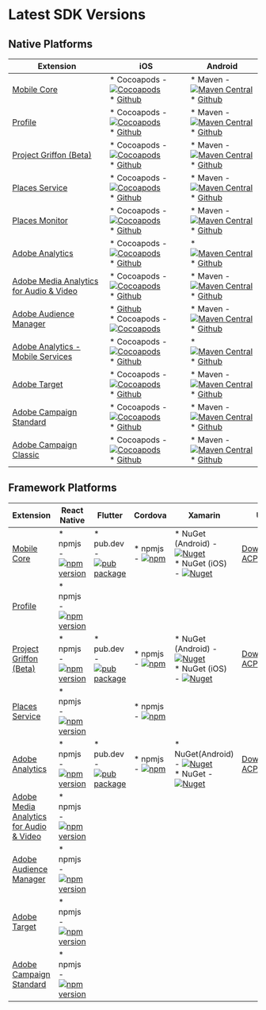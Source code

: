 # Latest SDK Versions

## Native Platforms

| Extension                                                                                                                                        | iOS                                                                                                                                                                                                                                                                                                                            | Android                                                                                                                                                                                                                                                                                                                                                      |
|--------------------------------------------------------------------------------------------------------------------------------------------------|--------------------------------------------------------------------------------------------------------------------------------------------------------------------------------------------------------------------------------------------------------------------------------------------------------------------------------|--------------------------------------------------------------------------------------------------------------------------------------------------------------------------------------------------------------------------------------------------------------------------------------------------------------------------------------------------------------|
| [Mobile Core](https://aep-sdks.gitbook.io/docs/using-mobile-extensions/mobile-core)                                                              | * Cocoapods - [![Cocoapods](https://img.shields.io/cocoapods/v/ACPCore.svg?color=orange&label=ACPCore&logo=apple&logoColor=white&style=flat-square)](https://cocoapods.org/pods/ACPCore)<br>* [Github](https://github.com/Adobe-Marketing-Cloud/acp-sdks/tree/master/iOS/ACPCore)                                              | * Maven - [![Maven Central](https://img.shields.io/maven-central/v/com.adobe.marketing.mobile/core.svg?logo=android&logoColor=white&label=core&style=flat-square)](https://mvnrepository.com/artifact/com.adobe.marketing.mobile/core)<br>* [Github](https://github.com/Adobe-Marketing-Cloud/acp-sdks/tree/master/android)                                  |
| [Profile](https://aep-sdks.gitbook.io/docs/using-mobile-extensions/profile)                                                                      | * Cocoapods - [![Cocoapods](https://img.shields.io/cocoapods/v/ACPUserProfile.svg?color=orange&label=ACPUserProfile&logo=apple&logoColor=white&style=flat-square)](https://cocoapods.org/pods/ACPUserProfile)<br>* [Github](https://github.com/Adobe-Marketing-Cloud/acp-sdks/tree/master/iOS/ACPUserProfile)                  | * Maven - [![Maven Central](https://img.shields.io/maven-central/v/com.adobe.marketing.mobile/userprofile.svg?logo=android&logoColor=white&label=userprofile&style=flat-square)](https://mvnrepository.com/artifact/com.adobe.marketing.mobile/userprofile)<br>* [Github](https://github.com/Adobe-Marketing-Cloud/acp-sdks/tree/master/android)             |
| [Project Griffon \(Beta\)](https://aep-sdks.gitbook.io/docs/beta/project-griffon)                                                                | * Cocoapods - [![Cocoapods](https://img.shields.io/cocoapods/v/ACPGriffon.svg?color=orange&label=ACPGriffon&logo=apple&logoColor=white&style=flat-square)](https://cocoapods.org/pods/ACPGriffon)<br>* [Github](https://github.com/Adobe-Marketing-Cloud/acp-sdks/tree/master/iOS/ACPGriffon)                                  | * Maven - [![Maven Central](https://img.shields.io/maven-central/v/com.adobe.marketing.mobile/griffon.svg?logo=android&logoColor=white)](https://mvnrepository.com/artifact/com.adobe.marketing.mobile/griffon)<br>* [Github](https://github.com/Adobe-Marketing-Cloud/acp-sdks/tree/master/android)                                                         |
| [Places Service](https://docs.adobe.com/content/help/en/places/using/home.html)                                                                  | * Cocoapods - [![Cocoapods](https://img.shields.io/cocoapods/v/ACPPlaces.svg?color=orange&label=ACPPlaces&logo=apple&logoColor=white&style=flat-square)](https://cocoapods.org/pods/ACPPlaces)<br>* [Github](https://github.com/Adobe-Marketing-Cloud/acp-sdks/tree/master/iOS/ACPPlaces)                                      | * Maven - [![Maven Central](https://img.shields.io/maven-central/v/com.adobe.marketing.mobile/places.svg?logo=android&logoColor=white&label=places&style=flat-square)](https://mvnrepository.com/artifact/com.adobe.marketing.mobile/places)<br>* [Github](https://github.com/Adobe-Marketing-Cloud/acp-sdks/blob/master/android/places-1.0.0.aar)           |
| [Places Monitor](https://docs.adobe.com/content/help/en/places/using/places-ext-aep-sdks/places-monitor-extension/places-monitor-extension.html) | * Cocoapods - [![Cocoapods](https://img.shields.io/cocoapods/v/ACPPlacesMonitor.svg?color=orange&label=ACPPlacesMonitor&logo=apple&logoColor=white&style=flat-square)](https://cocoapods.org/pods/ACPPlacesMonitor)<br>* [Github](https://github.com/adobe/places-monitor-ios)                                                 | * Maven - [![Maven Central](https://img.shields.io/maven-central/v/com.adobe.marketing.mobile/places-monitor.svg?logo=android&logoColor=white&label=placesmonitor&style=flat-square)](https://mvnrepository.com/artifact/com.adobe.marketing.mobile/places-monitor)<br>* [Github](https://github.com/adobe/places-monitor-android)                           |
| [Adobe Analytics](https://aep-sdks.gitbook.io/docs/using-mobile-extensions/adobe-analytics)                                                      | * Cocoapods - [![Cocoapods](https://img.shields.io/cocoapods/v/ACPAnalytics.svg?color=orange&label=ACPAnalytics&logo=apple&logoColor=white&style=flat-square)](https://cocoapods.org/pods/ACPAnalytics)<br>* [Github](https://github.com/Adobe-Marketing-Cloud/acp-sdks/tree/master/iOS/ACPAnalytics)                          | * [![Maven Central](https://img.shields.io/maven-central/v/com.adobe.marketing.mobile/mobileservices.svg?logo=android&logoColor=white&label=mobileservices&style=flat-square)](https://mvnrepository.com/artifact/com.adobe.marketing.mobile/mobileservices)<br>* [Github](https://github.com/Adobe-Marketing-Cloud/acp-sdks/tree/master/android)            |
| [Adobe Media Analytics for Audio & Video](https://aep-sdks.gitbook.io/docs/using-mobile-extensions/adobe-media-analytics)                        | * Cocoapods - [![Cocoapods](https://img.shields.io/cocoapods/v/ACPMedia.svg?color=orange&label=ACPMedia&logo=apple&logoColor=white&style=flat-square)](https://cocoapods.org/pods/ACPMedia)<br>* [Github](https://github.com/Adobe-Marketing-Cloud/acp-sdks/tree/master/iOS/ACPMedia)                                          | * Maven - [![Maven Central](https://img.shields.io/maven-central/v/com.adobe.marketing.mobile/media.svg?logo=android&logoColor=white&label=media&style=flat-square)](https://mvnrepository.com/artifact/com.adobe.marketing.mobile/media)<br>* [Github](https://github.com/Adobe-Marketing-Cloud/acp-sdks/tree/master/android)                               |
| [Adobe Audience Manager](https://aep-sdks.gitbook.io/docs/using-mobile-extensions/adobe-audience-manager)                                        | * [Github](https://github.com/Adobe-Marketing-Cloud/acp-sdks/tree/master/iOS/ACPAudience)<br>* Cocoapods - [![Cocoapods](https://img.shields.io/cocoapods/v/ACPAudience.svg?color=orange&label=ACPAudience&logo=apple&logoColor=white&style=flat-square)](https://cocoapods.org/pods/ACPAudience)                              | * Maven - [![Maven Central](https://img.shields.io/maven-central/v/com.adobe.marketing.mobile/audience.svg?logo=android&logoColor=white&label=audience&style=flat-square)](https://mvnrepository.com/artifact/com.adobe.marketing.mobile/audience)<br>* [Github](https://github.com/Adobe-Marketing-Cloud/acp-sdks/tree/master/android)                      |
| [Adobe Analytics - Mobile Services](https://aep-sdks.gitbook.io/docs/using-mobile-extensions/adobe-analytics-mobile-services)                    | * Cocoapods - [![Cocoapods](https://img.shields.io/cocoapods/v/ACPMobileServices.svg?color=Orange&label=ACPMobileServices&logo=apple&logoColor=white&style=flat-square)](https://cocoapods.org/pods/ACPMobileServices) <br>* [Github](https://github.com/Adobe-Marketing-Cloud/acp-sdks/releases/tag/v1.0.0-ACPMobileServices) | * [![Maven Central](https://img.shields.io/maven-central/v/com.adobe.marketing.mobile/mobileservices.svg?logo=android&logoColor=white&label=mobileservices&style=flat-square)](https://mvnrepository.com/artifact/com.adobe.marketing.mobile/mobileservices)<br>* [Github](https://github.com/Adobe-Marketing-Cloud/acp-sdks/tree/master/android)            |
| [Adobe Target](https://aep-sdks.gitbook.io/docs/using-mobile-extensions/adobe-target)                                                            | * Cocoapods - [![Cocoapods](https://img.shields.io/cocoapods/v/ACPTarget.svg?color=orange&label=ACPTarget&logo=apple&logoColor=white&style=flat-square)](https://cocoapods.org/pods/ACPTarget)<br>* [Github](https://github.com/Adobe-Marketing-Cloud/acp-sdks/tree/master/iOS/ACPTarget)                                      | * Maven - [![Maven Central](https://img.shields.io/maven-central/v/com.adobe.marketing.mobile/target.svg?logo=android&logoColor=white&label=target&style=flat-square)](https://mvnrepository.com/artifact/com.adobe.marketing.mobile/target)<br>* [Github](https://github.com/Adobe-Marketing-Cloud/acp-sdks/tree/master/android)                            |
| [Adobe Campaign Standard](https://aep-sdks.gitbook.io/docs/using-mobile-extensions/adobe-campaign-standard)                                      | * Cocoapods - [![Cocoapods](https://img.shields.io/cocoapods/v/ACPCampaign.svg?color=orange&label=ACPCampaign&logo=apple&logoColor=white&style=flat-square)](https://cocoapods.org/pods/ACPCampaign)<br>* [Github](https://github.com/Adobe-Marketing-Cloud/acp-sdks/tree/master/iOS/ACPCampaign)                              | * Maven - [![Maven Central](https://img.shields.io/maven-central/v/com.adobe.marketing.mobile/campaign.svg?logo=android&logoColor=white&label=campaign&style=flat-square)](https://mvnrepository.com/artifact/com.adobe.marketing.mobile/campaign)<br>* [Github](https://github.com/Adobe-Marketing-Cloud/acp-sdks/tree/master/android)                      |
| [Adobe Campaign Classic](https://aep-sdks.gitbook.io/docs/using-mobile-extensions/adobe-campaignclassic)                                         | * Cocoapods - [![Cocoapods](https://img.shields.io/cocoapods/v/ACPCampaignClassic.svg?color=orange&label=ACPCampaignClassic&logo=apple&logoColor=white&style=flat-square)](https://cocoapods.org/pods/ACPCampaignClassic)<br>* [Github](https://github.com/Adobe-Marketing-Cloud/acp-sdks/tree/master/iOS/ACPCampaignClassic)  | * Maven - [![Maven Central](https://img.shields.io/maven-central/v/com.adobe.marketing.mobile/campaignclassic.svg?logo=android&logoColor=white&label=campaignclassic&style=flat-square)](https://mvnrepository.com/artifact/com.adobe.marketing.mobile/campaignclassic)<br>* [Github](https://github.com/Adobe-Marketing-Cloud/acp-sdks/tree/master/android) |


## Framework Platforms

| Extension                                                                                                                 | React Native                                                                                                                                                                                                                                         | Flutter                                                                                                                                     | Cordova                                                                                                                                                                     | Xamarin                                                                                                                                                                                                                                                                                                                                                                               | Unity                                                                                              |
|---------------------------------------------------------------------------------------------------------------------------|------------------------------------------------------------------------------------------------------------------------------------------------------------------------------------------------------------------------------------------------------|---------------------------------------------------------------------------------------------------------------------------------------------|-----------------------------------------------------------------------------------------------------------------------------------------------------------------------------|---------------------------------------------------------------------------------------------------------------------------------------------------------------------------------------------------------------------------------------------------------------------------------------------------------------------------------------------------------------------------------------|----------------------------------------------------------------------------------------------------|
| [Mobile Core](https://aep-sdks.gitbook.io/docs/using-mobile-extensions/mobile-core)                                       | * npmjs - [![npm version](https://img.shields.io/npm/v/@adobe/react-native-acpcore.svg?color=green&label=%40adobe%2Freact-native-acpcore&logo=npm&style=flat-square)](https://badge.fury.io/js/%40adobe%2Freact-native-acpcore)                      | * pub.dev -[![pub package](https://img.shields.io/pub/v/flutter_acpcore.svg)](https://pub.dartlang.org/packages/flutter_acpcore)            | * npmjs - [![npm](https://img.shields.io/npm/v/@adobe/cordova-acpcore?label=cordova-acpcore&logo=npm)](https://www.npmjs.com/package/@adobe/cordova-acpcore)                | * NuGet \(Android\) - [![Nuget](https://img.shields.io/nuget/v/Adobe.ACPCore.Android?label=Adobe.ACPCore.Android&logo=xamarin)](https://www.nuget.org/packages/Adobe.ACPCore.Android/)<br>* NuGet \(iOS\) - [![Nuget](https://img.shields.io/nuget/v/Adobe.ACPCore.iOS?label=Adobe.ACPCore.iOS&logo=xamarin)](https://www.nuget.org/packages/Adobe.ACPCore.iOS/)                      | [Download ACPCore](https://github.com/adobe/unity-acpcore/tree/master/bin/ACPCore-0.0.1-Unity.zip) |
| [Profile](https://aep-sdks.gitbook.io/docs/using-mobile-extensions/profile)                                               | * npmjs - [![npm version](https://img.shields.io/npm/v/@adobe/react-native-acpuserprofile.svg?color=green&label=%40adobe%2Freact-native-acpuserprofile&logo=npm&style=flat-square)](https://badge.fury.io/js/%40adobe%2Freact-native-acpuserprofile) |                                                                                                                                             |                                                                                                                                                                             |                                                                                                                                                                                                                                                                                                                                                                                       |                                                                                                    |
| [Project Griffon \(Beta\)](https://aep-sdks.gitbook.io/docs/beta/project-griffon)                                         | * npmjs - [![npm version](https://img.shields.io/npm/v/@adobe/react-native-acpgriffon.svg?color=green&label=%40adobe%2Freact-native-acpgriffon&logo=npm&style=flat-square)](https://badge.fury.io/js/%40adobe%2Freact-native-acpgriffon)             | * pub.dev -[![pub package](https://img.shields.io/pub/v/flutter_griffon.svg)](https://pub.dartlang.org/packages/flutter_griffon)            | * npmjs - [![npm](https://img.shields.io/npm/v/@adobe/cordova-acpgriffon?label=cordova-acpgriffon&logo=npm)](https://www.npmjs.com/package/@adobe/cordova-acpgriffon)       | * NuGet \(Android\) - [![Nuget](https://img.shields.io/nuget/v/Adobe.ACPGriffon.Android?label=Adobe.ACPGriffon.Android&logo=xamarin)](https://www.nuget.org/packages/Adobe.ACPGriffon.Android/)<br>* NuGet \(iOS\) - [![Nuget](https://img.shields.io/nuget/v/Adobe.ACPGriffon.iOS?label=Adobe.ACPGriffon.iOS&logo=xamarin)](https://www.nuget.org/packages/Adobe.ACPGriffon.iOS/)    | [Download ACPGriffon](https://github.com/adobe/unity-acpgriffon)                                   |
| [Places Service](https://docs.adobe.com/content/help/en/places/using/home.html)                                           | * npmjs - [![npm version](https://img.shields.io/npm/v/@adobe/react-native-acpplaces.svg?color=green&label=%40adobe%2Freact-native-acpplaces&logo=npm&style=flat-square)](https://badge.fury.io/js/%40adobe%2Freact-native-acpplaces)                |                                                                                                                                             | * npmjs - [![npm](https://img.shields.io/npm/v/@adobe/cordova-acpplaces?label=cordova-acpplaces&logo=npm)](https://www.npmjs.com/package/@adobe/cordova-acpplaces)          |                                                                                                                                                                                                                                                                                                                                                                                       |                                                                                                    |
| [Adobe Analytics](https://aep-sdks.gitbook.io/docs/using-mobile-extensions/adobe-analytics)                               | * npmjs - [![npm version](https://img.shields.io/npm/v/@adobe/react-native-acpanalytics.svg?color=green&label=%40adobe%2Freact-native-acpanalytics&logo=npm&style=flat-square)](https://badge.fury.io/js/%40adobe%2Freact-native-acpanalytics)       | * pub.dev - [![pub package](https://img.shields.io/pub/v/flutter_acpanalytics.svg)](https://pub.dartlang.org/packages/flutter_acpanalytics) | * npmjs - [![npm](https://img.shields.io/npm/v/@adobe/cordova-acpanalytics?label=cordova-acpanalytics&logo=npm)](https://www.npmjs.com/package/@adobe/cordova-acpanalytics) | * NuGet\(Android\) - [![Nuget](https://img.shields.io/nuget/v/Adobe.ACPAnalytics.Android?label=Adobe.ACPAnalytics.Android&logo=xamarin)](https://www.nuget.org/packages/Adobe.ACPAnalytics.Android/)<br>* NuGet - [![Nuget](https://img.shields.io/nuget/v/Adobe.ACPAnalytics.iOS?label=Adobe.ACPAnalytics.iOS&logo=xamarin)](https://www.nuget.org/packages/Adobe.ACPAnalytics.iOS/) | [Download ACPAnalytics](https://github.com/adobe/unity-acpanalytics)                               |
| [Adobe Media Analytics for Audio & Video](https://aep-sdks.gitbook.io/docs/using-mobile-extensions/adobe-media-analytics) | * npmjs - [![npm version](https://img.shields.io/npm/v/@adobe/react-native-acpmedia.svg?color=green&label=%40adobe%2Freact-native-acpmedia&logo=npm&style=flat-square)](https://www.npmjs.com/package/@adobe/react-native-acpmedia)                  |                                                                                                                                             |                                                                                                                                                                             |                                                                                                                                                                                                                                                                                                                                                                                       |                                                                                                    |
| [Adobe Audience Manager](https://aep-sdks.gitbook.io/docs/using-mobile-extensions/adobe-audience-manager)                 | * npmjs - [![npm version](https://img.shields.io/npm/v/@adobe/react-native-acpaudience.svg?color=green&label=%40adobe%2Freact-native-acpaudience&logo=npm&style=flat-square)](https://badge.fury.io/js/%40adobe%2Freact-native-acpaudience)          |                                                                                                                                             |                                                                                                                                                                             |                                                                                                                                                                                                                                                                                                                                                                                       |                                                                                                    |
| [Adobe Target](https://aep-sdks.gitbook.io/docs/using-mobile-extensions/adobe-target)                                     | * npmjs - [![npm version](https://img.shields.io/npm/v/@adobe/react-native-acptarget.svg?color=green&label=%40adobe%2Freact-native-acptarget&logo=npm&style=flat-square)](https://badge.fury.io/js/%40adobe%2Freact-native-acptarget)                |                                                                                                                                             |                                                                                                                                                                             |                                                                                                                                                                                                                                                                                                                                                                                       |                                                                                                    |
| [Adobe Campaign Standard](https://aep-sdks.gitbook.io/docs/using-mobile-extensions/adobe-campaign-standard)               | * npmjs - [![npm version](https://img.shields.io/npm/v/@adobe/react-native-acpcampaign.svg?color=green&label=%40adobe%2Freact-native-acpcampaign&logo=npm&style=flat-square)](https://badge.fury.io/js/%40adobe%2Freact-native-acpcampaign)          |                                                                                                                                             |                                                                                                                                                                             |                                                                                                                                                                                                                                                                                                                                                                                       |                                                                                                    |
